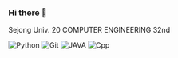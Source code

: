 ### Hi there 👋
Sejong Univ. 20
COMPUTER ENGINEERING 32nd

![Python](https://img.shields.io/badge/-Python-blue?style=for-the-badge&logo=Python&logoColor=ffffff)
![Git](https://img.shields.io/badge/-Git-F05032?style=for-the-badge&logo=git&logoColor=ffffff)
![JAVA](https://img.shields.io/badge/Java-yellow?logo=&logoColor=white)
![Cpp](https://img.shields.io/badge/Cpp-gray}?style=flat-square-for-the-badge&logo=C++&logoColor=ffffff)

<!--
**EM-H20/EM-H20** is a ✨ _special_ ✨ repository because its `README.md` (this file) appears on your GitHub profile.

Here are some ideas to get you started:

- 🔭 I’m currently working on ...
- 🌱 I’m currently learning ...
- 👯 I’m looking to collaborate on ...
- 🤔 I’m looking for help with ...
- 💬 Ask me about ...
- 📫 How to reach me: ...
- 😄 Pronouns: ...
- ⚡ Fun fact: ...
-->
